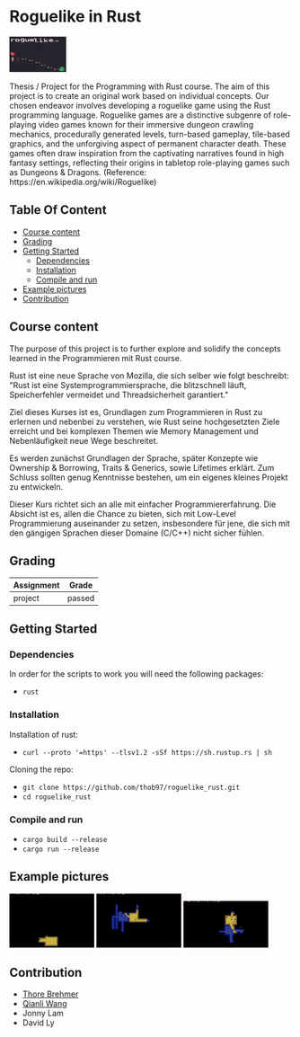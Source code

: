 # Roguelike in Rust
<p float="left">
    <img src="./example_pictures/title_pic.png"  width="20%" height="20%">
</p>
Thesis / Project for the Programming with Rust course. The aim of this project is to create an original work based on individual concepts. Our chosen endeavor involves developing a roguelike game using the Rust programming language. Roguelike games are a distinctive subgenre of role-playing video games known for their immersive dungeon crawling mechanics, procedurally generated levels, turn-based gameplay, tile-based graphics, and the unforgiving aspect of permanent character death. These games often draw inspiration from the captivating narratives found in high fantasy settings, reflecting their origins in tabletop role-playing games such as Dungeons & Dragons. (Reference: https://en.wikipedia.org/wiki/Roguelike)

## Table Of Content

- [Course content](#course-content)
- [Grading](#grading)
- [Getting Started](#getting-started)
  - [Dependencies](#dependencies)
  - [Installation](#installation)
  - [Compile and run](#compile-and-run)
- [Example pictures](#example-pictures)
- [Contribution](#contribution)


## Course content

The purpose of this project is to further explore and solidify the concepts learned in the Programmieren mit Rust course.

Rust ist eine neue Sprache von Mozilla, die sich selber wie folgt beschreibt: "Rust ist eine Systemprogrammiersprache, die blitzschnell läuft, Speicherfehler vermeidet und Threadsicherheit garantiert."

Ziel dieses Kurses ist es, Grundlagen zum Programmieren in Rust zu erlernen und nebenbei zu verstehen, wie Rust seine hochgesetzten Ziele erreicht und bei komplexen Themen wie Memory Management und Nebenläufigkeit neue Wege beschreitet.

Es werden zunächst Grundlagen der Sprache, später Konzepte wie Ownership & Borrowing, Traits & Generics, sowie Lifetimes erklärt. Zum Schluss sollten genug Kenntnisse bestehen, um ein eigenes kleines Projekt zu entwickeln.

Dieser Kurs richtet sich an alle mit einfacher Programmiererfahrung. Die Absicht ist es, allen die Chance zu bieten, sich mit Low-Level Programmierung auseinander zu setzen, insbesondere für jene, die sich mit den gängigen Sprachen dieser Domaine (C/C++) nicht sicher fühlen.


## Grading

| Assignment  | Grade |
| ------------- | ------------- |
| project | passed  |

## Getting Started 
### Dependencies

In order for the scripts to work you will need the following packages:
 * `rust`

 ### Installation

Installation of rust:
 - `curl --proto '=https' --tlsv1.2 -sSf https://sh.rustup.rs | sh`

Cloning the repo:
 - `git clone https://github.com/thob97/roguelike_rust.git`
 - `cd roguelike_rust`

 ### Compile and run
 - `cargo build --release`
 - `cargo run --release`

## Example pictures
<p float="left">
    <img src="./example_pictures/pic_1.png"  width="30%" height="30%">
    <img src="./example_pictures/pic_2.png"  width="30%" height="30%">
    <img src="./example_pictures/pic_3.png"  width="30%" height="30%">
</p>

## Contribution

- [Thore Brehmer](https://github.com/thob97)
- [Qianli Wang](https://github.com/qiaw99)
- Jonny Lam
- David Ly
